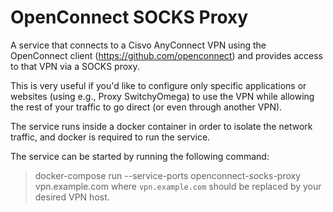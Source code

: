OpenConnect SOCKS Proxy
=======================

A service that connects to a Cisvo AnyConnect VPN using the OpenConnect client (https://github.com/openconnect) and provides access to that VPN via a SOCKS proxy.

This is very useful if you'd like to configure only specific applications or websites (using e.g., Proxy SwitchyOmega) to use the VPN while allowing the rest of your traffic to go direct (or even through another VPN).

The service runs inside a docker container in order to isolate the network traffic, and docker is required to run the service.

The service can be started by running the following command:
> docker-compose run --service-ports openconnect-socks-proxy vpn.example.com
where `vpn.example.com` should be replaced by your desired VPN host.
